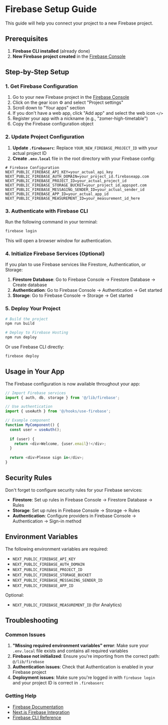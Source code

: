 # Firebase Setup Guide

This guide will help you connect your project to a new Firebase project.

## Prerequisites

1. **Firebase CLI installed** (already done)
2. **New Firebase project created** in the [Firebase Console](https://console.firebase.google.com/)

## Step-by-Step Setup

### 1. Get Firebase Configuration

1. Go to your new Firebase project in the [Firebase Console](https://console.firebase.google.com/)
2. Click on the gear icon ⚙️ and select "Project settings"
3. Scroll down to "Your apps" section
4. If you don't have a web app, click "Add app" and select the web icon `</>`
5. Register your app with a nickname (e.g., "zomer-high-timetable")
6. Copy the Firebase configuration object

### 2. Update Project Configuration

1. **Update `.firebaserc`**: Replace `YOUR_NEW_FIREBASE_PROJECT_ID` with your actual project ID
2. **Create `.env.local`** file in the root directory with your Firebase config:

```env
# Firebase Configuration
NEXT_PUBLIC_FIREBASE_API_KEY=your_actual_api_key
NEXT_PUBLIC_FIREBASE_AUTH_DOMAIN=your_project_id.firebaseapp.com
NEXT_PUBLIC_FIREBASE_PROJECT_ID=your_actual_project_id
NEXT_PUBLIC_FIREBASE_STORAGE_BUCKET=your_project_id.appspot.com
NEXT_PUBLIC_FIREBASE_MESSAGING_SENDER_ID=your_actual_sender_id
NEXT_PUBLIC_FIREBASE_APP_ID=your_actual_app_id
NEXT_PUBLIC_FIREBASE_MEASUREMENT_ID=your_measurement_id_here
```

### 3. Authenticate with Firebase CLI

Run the following command in your terminal:

```bash
firebase login
```

This will open a browser window for authentication.

### 4. Initialize Firebase Services (Optional)

If you plan to use Firebase services like Firestore, Authentication, or Storage:

1. **Firestore Database**: Go to Firebase Console → Firestore Database → Create database
2. **Authentication**: Go to Firebase Console → Authentication → Get started
3. **Storage**: Go to Firebase Console → Storage → Get started

### 5. Deploy Your Project

```bash
# Build the project
npm run build

# Deploy to Firebase Hosting
npm run deploy
```

Or use Firebase CLI directly:

```bash
firebase deploy
```

## Usage in Your App

The Firebase configuration is now available throughout your app:

```typescript
// Import Firebase services
import { auth, db, storage } from '@/lib/firebase';

// Use authentication
import { useAuth } from '@/hooks/use-firebase';

// Example component
function MyComponent() {
  const user = useAuth();
  
  if (user) {
    return <div>Welcome, {user.email}!</div>;
  }
  
  return <div>Please sign in</div>;
}
```

## Security Rules

Don't forget to configure security rules for your Firebase services:

- **Firestore**: Set up rules in Firebase Console → Firestore Database → Rules
- **Storage**: Set up rules in Firebase Console → Storage → Rules
- **Authentication**: Configure providers in Firebase Console → Authentication → Sign-in method

## Environment Variables

The following environment variables are required:

- `NEXT_PUBLIC_FIREBASE_API_KEY`
- `NEXT_PUBLIC_FIREBASE_AUTH_DOMAIN`
- `NEXT_PUBLIC_FIREBASE_PROJECT_ID`
- `NEXT_PUBLIC_FIREBASE_STORAGE_BUCKET`
- `NEXT_PUBLIC_FIREBASE_MESSAGING_SENDER_ID`
- `NEXT_PUBLIC_FIREBASE_APP_ID`

Optional:
- `NEXT_PUBLIC_FIREBASE_MEASUREMENT_ID` (for Analytics)

## Troubleshooting

### Common Issues

1. **"Missing required environment variables" error**: Make sure your `.env.local` file exists and contains all required variables
2. **Firebase not initialized**: Ensure you're importing from the correct path: `@/lib/firebase`
3. **Authentication issues**: Check that Authentication is enabled in your Firebase project
4. **Deployment issues**: Make sure you're logged in with `firebase login` and your project ID is correct in `.firebaserc`

### Getting Help

- [Firebase Documentation](https://firebase.google.com/docs)
- [Next.js Firebase Integration](https://firebase.google.com/docs/web/setup#nextjs)
- [Firebase CLI Reference](https://firebase.google.com/docs/cli)
